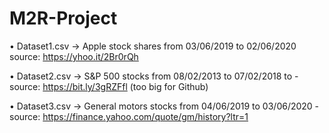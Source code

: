 # M2R-Project

• Dataset1.csv -> Apple stock shares from 03/06/2019 to 02/06/2020 source: https://yhoo.it/2Br0rQh

• Dataset2.csv -> S&P 500 stocks from 08/02/2013 to 07/02/2018 to - source: https://bit.ly/3gRZFfl (too big for Github)

• Dataset3.csv -> General motors stocks from 04/06/2019 to 03/06/2020 - source: https://finance.yahoo.com/quote/gm/history?ltr=1
